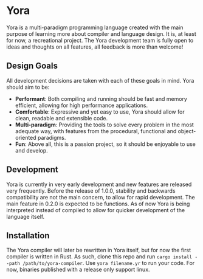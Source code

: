 # Yora
Yora is a multi-paradigm programming language created with the main purpose of learning more about compiler and language design. It is, at least for now, a recreational project. The Yora development team is fully open to ideas and thoughts on all features, all feedback is more than welcome!

## Design Goals
All development decisions are taken with each of these goals in mind. Yora should aim to be:
- **Performant**: Both compiling and running should be fast and memory efficient, allowing for high performance applications.
- **Comfortable**: Expressive and yet easy to use, Yora should allow for clean, readable and extensible code.
- **Multi-paradigm**: Providing the tools to solve every problem in the most adequate way, with features from the procedural, functional and object-oriented paradigms.
- **Fun**: Above all, this is a passion project, so it should be enjoyable to use and develop.

## Development
Yora is currently in very early development and new features are released very frequently. Before the release of 1.0.0, stability and backwards compatibility are not the main concern, to allow for rapid development. The main feature in 0.2.0 is expected to be functions. As of now Yora is being interpreted instead of compiled to allow for quicker development of the language itself.

## Installation
The Yora compiler will later be rewritten in Yora itself, but for now the first compiler is written in Rust. As such, clone this repo and run ```cargo install --path /path/to/yora-compiler```. Use ```yora filename.yr``` to run your code. For now, binaries published with a release only support linux.
